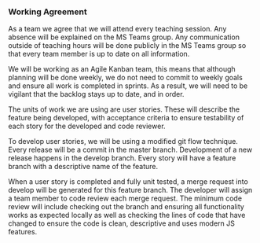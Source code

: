 ### Working Agreement

As a team we agree that we will attend every teaching session. Any absence will be explained on the MS Teams group. Any communication outside of teaching hours will be done publicly in the MS Teams group so that every team member is up to date on all information.

We will be working as an Agile Kanban team, this means that although planning will be done weekly, we do not need to commit to weekly goals and ensure all work is completed in sprints. As a result, we will need to be vigilant that the backlog stays up to date, and in order.

The units of work we are using are user stories. These will describe the feature being developed, with acceptance criteria to ensure testability of each story for the developed and code reviewer.

To develop user stories, we will be using a modified git flow technique. Every release will be a commit in the master branch. Development of a new release happens in the develop branch. Every story will have a feature branch with a descriptive name of the feature.

When a user story is completed and fully unit tested, a merge request into develop will be generated for this feature branch. The developer will assign a team member to code review each merge request. The minimum code review will include checking out the branch and ensuring all functionality works as expected locally as well as checking the lines of code that have changed to ensure the code is clean, descriptive and uses modern JS features.